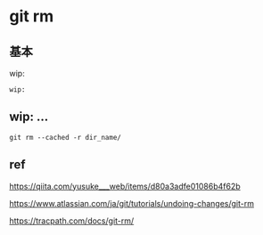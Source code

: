 
# git rm


## 基本

wip:

```
wip:
```


## wip: ...

```
git rm --cached -r dir_name/
```


## ref

https://qiita.com/yusuke___web/items/d80a3adfe01086b4f62b

https://www.atlassian.com/ja/git/tutorials/undoing-changes/git-rm

https://tracpath.com/docs/git-rm/



